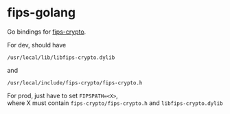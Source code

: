 # fips-golang

Go bindings for [fips-crypto](https://github.com/PreVeil/fips-crypto).

For dev, should have 

`/usr/local/lib/libfips-crypto.dylib`

and 

`/usr/local/include/fips-crypto/fips-crypto.h`

For prod, just have to set `FIPSPATH=<X>`,  
where X must contain `fips-crypto/fips-crypto.h` and `libfips-crypto.dylib`
